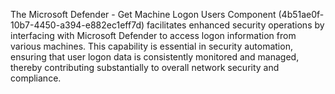 The Microsoft Defender - Get Machine Logon Users Component (4b51ae0f-10b7-4450-a394-e882ec1eff7d) facilitates enhanced security operations by interfacing with Microsoft Defender to access logon information from various machines. This capability is essential in security automation, ensuring that user logon data is consistently monitored and managed, thereby contributing substantially to overall network security and compliance.
